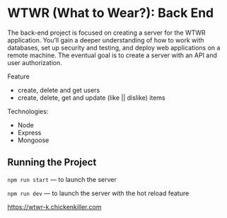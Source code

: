 # WTWR (What to Wear?): Back End
The back-end project is focused on creating a server for the WTWR application. You’ll gain a deeper understanding of how to work with databases, set up security and testing, and deploy web applications on a remote machine. The eventual goal is to create a server with an API and user authorization.

Feature
- create, delete and get users
- create, delete, get and update (like || dislike) items

Technologies:
- Node
- Express
- Mongoose


## Running the Project
`npm run start` — to launch the server 

`npm run dev` — to launch the server with the hot reload feature

https://wtwr-k.chickenkiller.com
